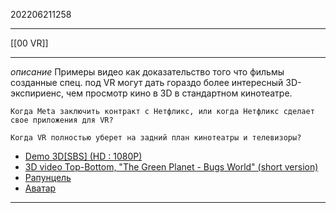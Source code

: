 202206211258
***
[[00 VR]]
***
*описание*
Примеры видео как доказательство того что фильмы созданные спец. под VR могут дать гораздо более интересный 3D-экспириенс, чем просмотр кино в 3D в стандартном кинотеатре.
```
Когда Meta заключить контракт с Нетфликс, или когда Нетфликс сделает свое приложения для VR?
```
```
Когда VR полностью уберет на задний план кинотеатры и телевизоры?
```
- [Demo 3D[SBS] (HD : 1080P)](https://youtu.be/u0hmMt5znX0)
- [3D video Top-Bottom, "The Green Planet - Bugs World" (short version)](https://youtu.be/OBkoJyU6124)
- [Рапунцель](http://185.248.101.60/tangled-3d.mp4)
- [Аватар](http://185.248.101.60/avatar-3d.mp4)
***
